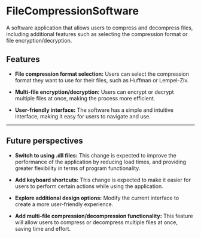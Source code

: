 # FileCompressionSoftware

A software application that allows users to compress and decompress files, including additional features such as selecting the compression format or file encryption/decryption.

## Features

- **File compression format selection:** Users can select the compression format they want to use for their files, such as Huffman or Lempel-Ziv.

- **Multi-file encryption/decryption:** Users can encrypt or decrypt multiple files at once, making the process more efficient.

- **User-friendly interface:** The software has a simple and intuitive interface, making it easy for users to navigate and use.


-------

## Future perspectives

- **Switch to using .dll files:** This change is expected to improve the performance of the application by reducing load times, and providing greater flexibility in terms of program functionality.

- **Add keyboard shortcuts:** This change is expected to make it easier for users to perform certain actions while using the application.

- **Explore additional design options:** Modify the current interface to create a more user-friendly experience.

- **Add multi-file compression/decompression functionality:** This feature will allow users to compress or decompress multiple files at once, saving time and effort.


